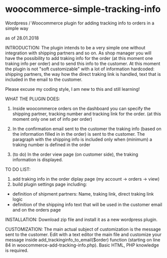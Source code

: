# woocommerce-simple-tracking-info
Wordpress / Woocommerce plugin for adding tracking info to orders in a simple way

as of 28.01.2018

INTRODUCTION:
The plugin intends to be a very simple one without integration with shipping partners and so on. As shop manager you will have the possibility to add traking info for the order (at this moment one traking info per order) and to send this info to the customer.
At this moment the plugin is not "soft customizable" with a lot of information hardcoded: shipping partners, the way how the direct traking link is handled, text that is included in the email to the customer.

Please excuse my coding style, I am new to this and still learning!


WHAT THE PLUGIN DOES:
1. Inside woocommerce orders on the dashboard you can specify the shipping partner, tracking number and tracking link for the order. (at this moment only one set of info per order)
2. In the confirmation email sent to the customer the traking info (based on the information filled in in the order) is sent to the customer. The paragraph with the shipping info is included only when (minimum) a traking number is defined in the order

3. (to do) In the order view page (on customer side), the traking information is displayed.


TO DO LIST:
1. add traking info in the order diplay page (my account -> orders -> view)
2. build plugin settings page including:
  - definition of shipment partners: Name, traking link, direct traking link logic
  - definition of the shipping info text that will be used in the customer email and on the orders page
  
INSTALLATION:
Download zip file and install it as a new wordpress plugin.

CUSTOMIZATION:
The main actual subject of customization is the message sent to the customer. Edit with a text editor the main file and customize your message inside add_trackinginfo_to_email($order) function (starting on line 84 in woocommerce-add-tracking-info.php).
Basic HTML, PHP knowledge is required.
